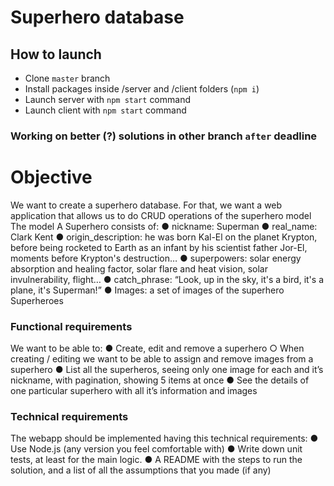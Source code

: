 # Superhero database

## How to launch
- Clone ```master``` branch
- Install packages inside /server and /client folders (```npm i```)
- Launch server with ```npm start``` command
- Launch client with ```npm start``` command
### Working on better (?) solutions in other branch ```after``` deadline
# Objective
We want to create a superhero database. For that, we want a web application that allows us to
do CRUD operations of the superhero model
The model
A Superhero consists of:
● nickname: Superman
● real_name: Clark Kent
● origin_description: he was born Kal-El on the planet Krypton, before being rocketed to
Earth as an infant by his scientist father Jor-El, moments before Krypton's destruction…
● superpowers: solar energy absorption and healing factor, solar flare and heat vision,
solar invulnerability, flight…
● catch_phrase: “Look, up in the sky, it's a bird, it's a plane, it's Superman!”
● Images: a set of images of the superhero
Superheroes
### Functional requirements
We want to be able to:
● Create, edit and remove a superhero
○ When creating / editing we want to be able to assign and remove images from
a superhero
● List all the superheros, seeing only one image for each and it’s nickname,
with pagination, showing 5 items at once
● See the details of one particular superhero with all it’s information and images
### Technical requirements
The webapp should be implemented having this technical requirements:
● Use Node.js (any version you feel comfortable with)
● Write down unit tests, at least for the main logic.
● A README with the steps to run the solution, and a list of all the assumptions that
you made (if any)
